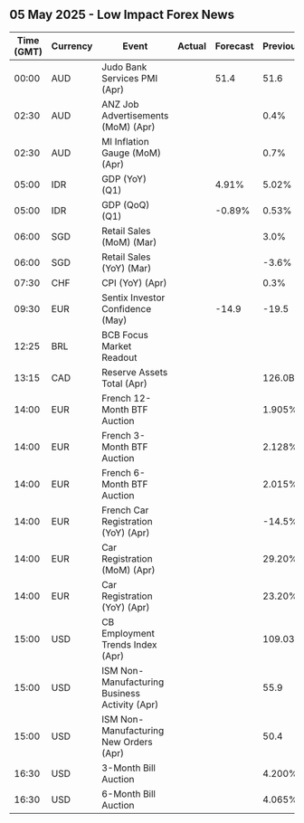 ## 05 May 2025 - Low Impact Forex News

| Time (GMT) | Currency | Event | Actual | Forecast | Previous |
|------|----------|-------|--------|----------|----------|
| 00:00 | AUD | Judo Bank Services PMI (Apr) |  | 51.4 | 51.6 |
| 02:30 | AUD | ANZ Job Advertisements (MoM) (Apr) |  |  | 0.4% |
| 02:30 | AUD | MI Inflation Gauge (MoM) (Apr) |  |  | 0.7% |
| 05:00 | IDR | GDP (YoY) (Q1) |  | 4.91% | 5.02% |
| 05:00 | IDR | GDP (QoQ) (Q1) |  | -0.89% | 0.53% |
| 06:00 | SGD | Retail Sales (MoM) (Mar) |  |  | 3.0% |
| 06:00 | SGD | Retail Sales (YoY) (Mar) |  |  | -3.6% |
| 07:30 | CHF | CPI (YoY) (Apr) |  |  | 0.3% |
| 09:30 | EUR | Sentix Investor Confidence (May) |  | -14.9 | -19.5 |
| 12:25 | BRL | BCB Focus Market Readout |  |  |  |
| 13:15 | CAD | Reserve Assets Total (Apr) |  |  | 126.0B |
| 14:00 | EUR | French 12-Month BTF Auction |  |  | 1.905% |
| 14:00 | EUR | French 3-Month BTF Auction |  |  | 2.128% |
| 14:00 | EUR | French 6-Month BTF Auction |  |  | 2.015% |
| 14:00 | EUR | French Car Registration (YoY) (Apr) |  |  | -14.5% |
| 14:00 | EUR | Car Registration (MoM) (Apr) |  |  | 29.20% |
| 14:00 | EUR | Car Registration (YoY) (Apr) |  |  | 23.20% |
| 15:00 | USD | CB Employment Trends Index (Apr) |  |  | 109.03 |
| 15:00 | USD | ISM Non-Manufacturing Business Activity (Apr) |  |  | 55.9 |
| 15:00 | USD | ISM Non-Manufacturing New Orders (Apr) |  |  | 50.4 |
| 16:30 | USD | 3-Month Bill Auction |  |  | 4.200% |
| 16:30 | USD | 6-Month Bill Auction |  |  | 4.065% |
